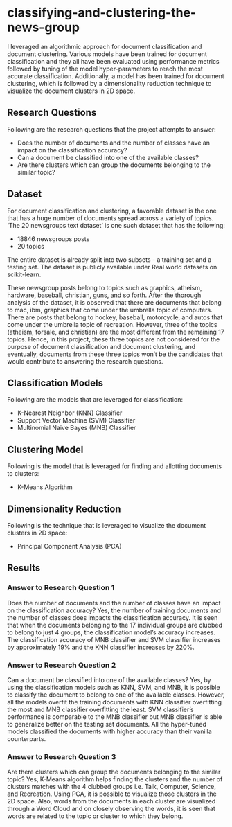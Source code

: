 # classifying-and-clustering-the-news-group

I leveraged an algorithmic approach for document classification and document clustering. Various models have been trained for document classification and they all have been evaluated using performance metrics followed by tuning of the model hyper-parameters to reach the most accurate classification. Additionally, a model has been trained for document clustering, which is followed by a dimensionality reduction technique to visualize the document clusters in 2D space.

## Research Questions
Following are the research questions that the project
attempts to answer:
- Does the number of documents and the number of
classes have an impact on the classification accuracy?
- Can a document be classified into one of the available
classes?
- Are there clusters which can group the documents
belonging to the similar topic?

## Dataset
For document classification and clustering, a favorable
dataset is the one that has a huge number of documents
spread across a variety of topics. ‘The 20 newsgroups text
dataset’ is one such dataset that has the following:

- 18846 newsgroups posts
- 20 topics

The entire dataset is already split into two subsets -
a training set and a testing set. The dataset is publicly
available under Real world datasets on scikit-learn.

These newsgroup posts belong to topics such as
graphics, atheism, hardware, baseball, christian, guns, and
so forth. After the thorough analysis of the dataset, it is
observed that there are documents that belong to mac, ibm,
graphics that come under the umbrella topic of computers.
There are posts that belong to hockey, baseball, motorcycle,
and autos that come under the umbrella topic of recreation.
However, three of the topics (atheism, forsale, and christian)
are the most different from the remaining 17 topics. Hence,
in this project, these three topics are not considered for the
purpose of document classification and document clustering,
and eventually, documents from these three topics won’t be
the candidates that would contribute to answering the
research questions.

## Classification Models

Following are
the models that are leveraged for classification:
- K-Nearest Neighbor (KNN) Classifier
- Support Vector Machine (SVM) Classifier
- Multinomial Naive Bayes (MNB) Classifier

## Clustering Model

Following is
the model that is leveraged for finding and allotting documents to clusters:
- K-Means Algorithm

## Dimensionality Reduction

Following is
the technique that is leveraged to visualize the document clusters in 2D space:
- Principal Component Analysis (PCA)

## Results

### Answer to Research Question 1
Does the number of documents and the number of
classes have an impact on the classification accuracy?
Yes, the number of training documents and the number of classes
does impacts the classification accuracy. It is seen that when
the documents belonging to the 17 individual groups are
clubbed to belong to just 4 groups, the classification model’s
accuracy increases. The classification accuracy of MNB
classifier and SVM classifier increases by approximately
19% and the KNN classifier increases by 220%.

### Answer to Research Question 2
Can a document be classified into one of the
available classes? Yes, by using the classification models
such as KNN, SVM, and MNB, it is possible to classify the
document to belong to one of the available classes.
However, all the models overfit the training documents with
KNN classifier overfitting the most and MNB classifier
overfitting the least. SVM classifier’s performance is
comparable to the MNB classifier but MNB classifier is able
to generalize better on the testing set documents. All the
hyper-tuned models classified the documents with higher
accuracy than their vanilla counterparts.

### Answer to Research Question 3
Are there clusters which can group the documents
belonging to the similar topic? Yes, K-Means algorithm
helps finding the clusters and the number of clusters
matches with the 4 clubbed groups i.e. Talk, Computer,
Science, and Recreation. Using PCA, it is possible to
visualize those clusters in the 2D space. Also, words from
the documents in each cluster are visualized through a Word
Cloud and on closely observing the words, it is seen that
words are related to the topic or cluster to which they
belong.